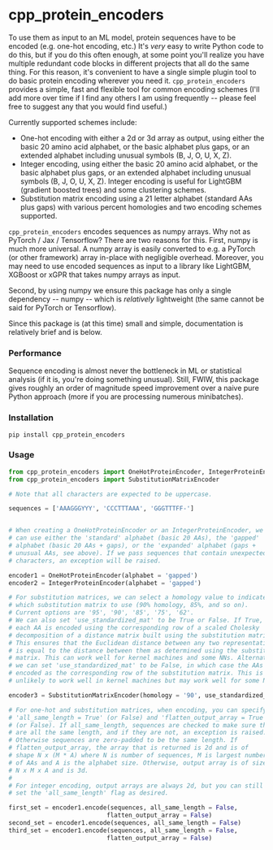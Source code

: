 # cpp_protein_encoders

To use them as input to an ML model, protein sequences have to
be encoded (e.g. one-hot encoding, etc.) It's *very* easy to write
Python code to do this, but if you do this often enough, at some point
you'll realize you have multiple redundant code blocks in different
projects that all do the same thing. For this reason, it's convenient
to have a single simple plugin tool to do basic protein encoding wherever
you need it. `cpp_protein_encoders` provides a simple,
fast and flexible tool for common encoding schemes (I'll add
more over time if I find any others I am using frequently -- please
feel free to suggest any that you would find useful.)

Currently supported schemes include:

- One-hot encoding with either a 2d or 3d array as output, using either the
basic 20 amino acid alphabet, or the basic alphabet plus gaps, or an extended
alphabet including unusual symbols (B, J, O, U, X, Z).
- Integer encoding, using either the basic 20 amino acid alphabet, or the basic alphabet plus gaps, or an extended
alphabet including unusual symbols (B, J, O, U, X, Z). Integer encoding is
useful for LightGBM (gradient boosted trees) and some clustering schemes.
- Substitution matrix encoding using a 21 letter alphabet (standard AAs plus
gaps) with various percent homologies and two encoding schemes supported.

`cpp_protein_encoders` encodes sequences as numpy arrays. Why not as
PyTorch / Jax / Tensorflow? There are two reasons for this. First, numpy is
much more universal. A numpy array is easily converted to e.g. a PyTorch
(or other framework) array in-place with negligible overhead. Moreover,
you may need to use encoded sequences as input to a library like LightGBM,
XGBoost or xGPR that takes numpy arrays as input.

Second, by using numpy we ensure this package has only a single
dependency -- numpy -- which is *relatively* lightweight (the same cannot
be said for PyTorch or Tensorflow).

Since this package is (at this time) small and simple,
documentation is relatively brief and is below.

### Performance

Sequence encoding is almost never the bottleneck in ML or statistical
analysis (if it is, you're doing something unusual). Still, FWIW, this
package gives roughly an order of magnitude speed improvement over a
naive pure Python approach (more if you are processing numerous
minibatches).

### Installation
```
pip install cpp_protein_encoders
```

### Usage

```python
from cpp_protein_encoders import OneHotProteinEncoder, IntegerProteinEncoder
from cpp_protein_encoders import SubstitutionMatrixEncoder

# Note that all characters are expected to be uppercase.

sequences = ['AAAGGGYYY', 'CCCTTTAAA', 'GGGTTTFF-']


# When creating a OneHotProteinEncoder or an IntegerProteinEncoder, we
# can use either the 'standard' alphabet (basic 20 AAs), the 'gapped'
# alphabet (basic 20 AAs + gaps), or the 'expanded' alphabet (gaps +
# unusual AAs, see above). If we pass sequences that contain unexpected
# characters, an exception will be raised.

encoder1 = OneHotProteinEncoder(alphabet = 'gapped')
encoder2 = IntegerProteinEncoder(alphabet = 'gapped')

# For substitution matrices, we can select a homology value to indicate
# which substitution matrix to use (90% homology, 85%, and so on).
# Current options are '95', '90', '85', '75', '62'.
# We can also set 'use_standardized_mat' to be True or False. If True,
# each AA is encoded using the corresponding row of a scaled Cholesky
# decomposition of a distance matrix built using the substitution matrix.
# This ensures that the Euclidean distance between any two representations
# is equal to the distance between them as determined using the substitution
# matrix. This can work well for kernel machines and some NNs. Alternatively,
# we can set 'use_standardized_mat' to be False, in which case the AAs are
# encoded as the corresponding row of the substitution matrix. This is
# unlikely to work well in kernel machines but may work well for some NNs.

encoder3 = SubstitutionMatrixEncoder(homology = '90', use_standardized_mat = True)

# For one-hot and substitution matrices, when encoding, you can specify 
# 'all_same_length = True' (or False) and 'flatten_output_array = True'
# (or False). If all_same_length, sequences are checked to make sure they
# are all the same length, and if they are not, an exception is raised.
# Otherwise sequences are zero-padded to be the same length. If
# flatten_output_array, the array that is returned is 2d and is of
# shape N x (M * A) where N is number of sequences, M is largest number
# of AAs and A is the alphabet size. Otherwise, output array is of size
# N x M x A and is 3d.
#
# For integer encoding, output arrays are always 2d, but you can still
# set the 'all_same_length' flag as desired.

first_set = encoder1.encode(sequences, all_same_length = False,
                           flatten_output_array = False)
second_set = encoder1.encode(sequences, all_same_length = False)
third_set = encoder1.encode(sequences, all_same_length = False,
                           flatten_output_array = False)
```
